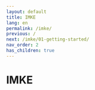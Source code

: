```yaml
---
layout: default
title: IMKE
lang: en
permalink: /imke/
previous: /
next: /imke/01-getting-started/
nav_order: 2
has_children: true
---
```


# IMKE
